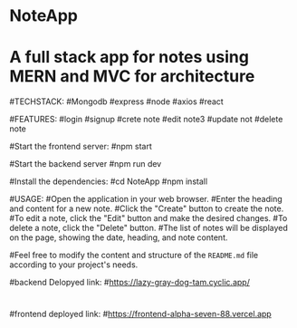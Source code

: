 # NoteApp
# A full stack  app for notes using MERN and MVC for architecture

#TECHSTACK:
#Mongodb
#express
#node
#axios
#react


#FEATURES:
#login
#signup
#crete note
#edit note3
#update not
#delete note


#Start the frontend server:
#npm start

#Start the backend server
#npm run dev

#Install the dependencies:
#cd NoteApp
#npm install

#USAGE:
#Open the application in your web browser.
#Enter the heading and content for a new note.
#Click the "Create" button to create the note.
#To edit a note, click the "Edit" button and make the desired changes.
#To delete a note, click the "Delete" button.
#The list of notes will be displayed on the page, showing the date, heading, and note content.



#Feel free to modify the content and structure of the `README.md` file according to your project's needs.

#backend Delopyed link:
#https://lazy-gray-dog-tam.cyclic.app/
#
#frontend deployed link:
#https://frontend-alpha-seven-88.vercel.app